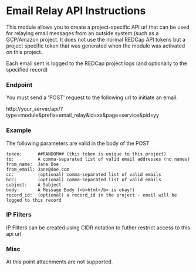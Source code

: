# Email Relay API Instructions
This module allows you to create a project-specific API url that can be used for relaying email messages from an outside system (such as a GCP/Amazon project. It does not use the normal REDCap API tokens but a project specific token that was generated when the module was activated on this project.

Each email sent is logged to the REDCap project logs (and optionally to the specified record)


### Endpoint
You must send a 'POST' request to the following url to initiate an email:

http://your_server/api/?type=module&prefix=email_relay&id=xx&page=service&pid=yy

### Example
The following parameters are valid in the body of the POST

    token:      ##RANDOM## (this token is unique to this project)
    to:         A comma-separated list of valid email addresses (no names)
    from_name:  Jane Doe
    from_email: Jane@doe.com
    cc:         (optional) comma-separated list of valid emails
    bcc:        (optional) comma-separated list of valid emails
    subject:    A Subject
    body:       A Message Body (<b>html</b> is okay!)
    record_id:  (optional) a record_id in the project - email will be logged to this record

### IP Filters
IP Filters can be created using CIDR notation to futher restrict access to this api url

### Misc
At this point attachments are not supported.